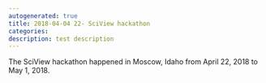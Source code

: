 ```yaml
---
autogenerated: true
title: 2018-04-04 22- SciView hackathon
categories: 
description: test description
---
```


The SciView hackathon happened in Moscow, Idaho from April 22, 2018 to May 1, 2018.
